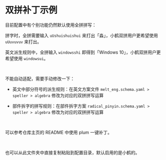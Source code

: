 # 双拼补丁示例

目前配置中有个别功能仍然默认使用全拼拼写：

拼字时，全拼需要输入 `uUshuishuishui` 来打出「淼」，小鹤双拼用户更希望使用 `uUuvuvuv` 来打出。

英文派生规则中，全拼输入 `windowsshi` 即得到「Windows 10」，小鹤双拼用户更希望使用 `windowsui`。

<br>

不能自动适配，需要手动修改一下：

- 英文中部分符号的派生规则：在英文方案文件 `melt_eng.schema.yaml > speller > algebra` 修改为对应的双拼拼写运算

- 部件拆字的拼写规则：在部件拆字方案 `radical_pinyin.schema.yaml > speller > algebra` 修改为对应的双拼拼写运算

<br>

可以参考仓库主页的 README 中使用 plum 一键补丁。

<br>

也可以从此文件夹中直接复制粘贴到配置目录，默认启用的是小鹤的。

